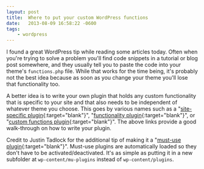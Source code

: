 ```yaml
---
layout: post
title:  Where to put your custom WordPress functions
date:   2013-08-09 16:58:22 -0600
tags:
    - wordpress
---
```


I found a great WordPress tip while reading some articles today. Often when you're trying to solve a problem you'll find code snippets in a tutorial or blog post somewhere, and they usually tell you to paste the code into your theme's `functions.php` file. While that works for the time being, it's probably not the best idea because as soon as you change your theme you'll lose that functionality too.

A better idea is to write your own plugin that holds any custom functionality that is specific to your site and that also needs to be independent of whatever theme you choose. This goes by various names such as a "[site-specific plugin](http://www.wpbeginner.com/beginners-guide/what-why-and-how-tos-of-creating-a-site-specific-wordpress-plugin/){:target="blank"}", "[functionality plugin](http://wpcandy.com/teaches/how-to-create-a-functionality-plugin/#.Ug1cwhbGky4){:target="blank"}", or "[custom functions plugin](http://justintadlock.com/archives/2011/02/02/creating-a-custom-functions-plugin-for-end-users){:target="blank"}". The above links provide a good walk-through on how to write your plugin.

Credit to Justin Tadlock for the additional tip of making it a "[must-use plugin](http://justintadlock.com/archives/2011/02/02/creating-a-custom-functions-plugin-for-end-users){:target="blank"}". Must-use plugins are automatically loaded so they don't have to be activated/deactivated. It's as simple as putting it in a new subfolder at `wp-content/mu-plugins` instead of `wp-content/plugins`.
